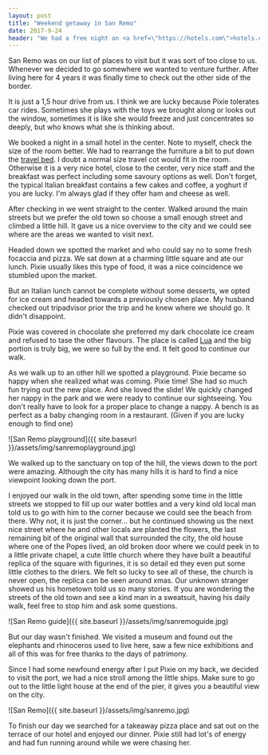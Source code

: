 ```yaml
---
layout: post
title: "Weekend getaway in San Remo"
date: 2017-9-24
header: "We had a free night on <a href=\"https://hotels.com\">hotels.com</a> from our previous stays and decided to have a weekend getaway."
---
```


San Remo was on our list of places to visit but it was sort of too close to us. Whenever we decided to go somewhere we wanted to venture further.
After living here for 4 years it was finally time to check out the other side of the border.

It is just a 1,5 hour drive from us. I think we are lucky because Pixie tolerates car rides. Sometimes she plays with the toys we brought along or looks out the window, sometimes it is like she would freeze and just concentrates so deeply, but who knows what she is thinking about.

We booked a night in a small hotel in the center. Note to myself, check the size of the room better. We had to rearrange the furniture a bit to put down the [travel bed](http://amzn.to/2hsIYt2). I doubt a normal size travel cot would fit in the room. Otherwise it is a very nice hotel, close to the center, very nice staff and the breakfast was perfect including some savoury options as well. Don't forget, the typical Italian breakfast contains a few cakes and coffee, a yoghurt if you are lucky. I'm always glad if they offer ham and cheese as well.

After checking in we went straight to the center. Walked around the main streets but we prefer the old town so choose a small enough street and climbed a little hill. It gave us a nice overview to the city and we could see where are the areas we wanted to visit next. 

Headed down we spotted the market and who could say no to some fresh focaccia and pizza. We sat down at a charming little square and ate our lunch. Pixie usually likes this type of food, it was a nice coincidence we stumbled upon the market.

But an Italian lunch cannot be complete without some desserts, we opted for ice cream and headed towards a previously chosen place. My husband checked out tripadvisor prior the trip and he knew where we should go. It didn't disappoint.

Pixie was covered in chocolate she preferred my dark chocolate ice cream and refused to tase the other flavours.
The place is called [Lua](https://www.tripadvisor.fr/Restaurant_Review-g194900-d10269283-Reviews-Gelateria_Lua-Sanremo_Italian_Riviera_Liguria.html) and the big portion is truly big, we were so full by the end.
It felt good to continue our walk.

As we walk up to an other hill we spotted a playground. Pixie became so happy when she realized what was coming. Pixie time! She had so much fun trying out the new place. And she loved the slide!
We quickly changed her nappy in the park and we were ready to continue our sightseeing. You don't really have to look for a proper place to change a nappy. A bench is as perfect as a baby changing room in a restaurant. (Given if you are lucky enough to find one)

![San Remo playground]({{ site.baseurl }}/assets/img/sanremoplayground.jpg)

We walked up to the sanctuary on top of the hill, the views down to the port were amazing. Although the city has many hills it is hard to find a nice viewpoint looking down the port.

I enjoyed our walk in the old town, after spending some time in the little streets we stopped to fill up our water bottles and a very kind old local man told us to go with him to the corner because we could see the beach from there. Why not, it is just the corner...  but he continued showing us the next nice street where he and other locals are planted the flowers, the last remaining bit of the original wall that surrounded the city, the old house where one of the Popes lived, an old broken door where we could peek in to a little private chapel, a cute little church  where they have built a beautiful replica of the square with figurines, it is so detail ed they even put some little clothes to the driers. We felt so lucky to see all of these, the church is never open, the replica can be seen around xmas.
Our unknown stranger showed us his hometown told us so many stories.
If you are wondering the streets of the old town and see a kind man in a sweatsuit, having his daily walk, feel free to stop him and ask some questions.

![San Remo guide]({{ site.baseurl }}/assets/img/sanremoguide.jpg)


But our day wasn't finished. We visited a museum and found out the elephants and rhinoceros used to live here, saw a few nice exhibitions and all of this was for free thanks to the days of patrimony.

Since I had some newfound energy after I put Pixie on my back, we decided to visit the port, we had a nice stroll among the little ships.
Make sure to go out to the little light house at the end of the pier, it gives you a beautiful view on the city.

![San Remo]({{ site.baseurl }}/assets/img/sanremo.jpg)

To finish our day we searched for a takeaway pizza place and sat out on the terrace of our hotel and enjoyed our dinner. Pixie still had lot's of energy and had fun running around while we were chasing her.